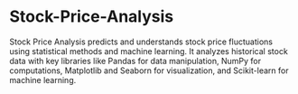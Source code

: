 # Stock-Price-Analysis
Stock Price Analysis predicts and understands stock price fluctuations using statistical methods and machine learning. It analyzes historical stock data with key libraries like Pandas for data manipulation, NumPy for computations, Matplotlib and Seaborn for visualization, and Scikit-learn for machine learning. 
